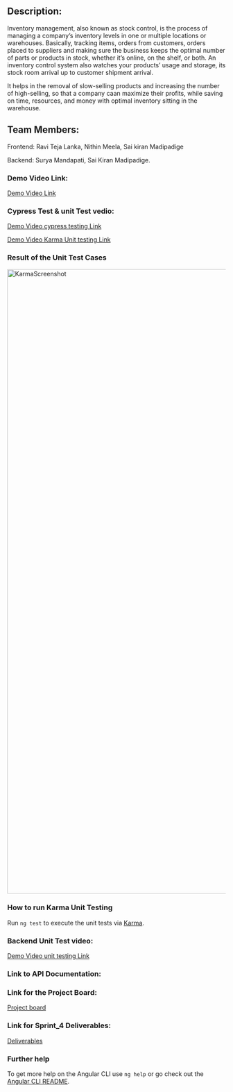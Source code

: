 ## Description:
Inventory management, also known as stock control, is the process of managing a company’s inventory levels in one or multiple locations or warehouses. Basically, tracking items, orders from customers, orders placed to suppliers and making sure the business keeps the optimal number of parts or products in stock, whether it’s online, on the shelf, or both. An inventory control system also watches your products’ usage and storage,  its stock room arrival up to customer shipment arrival.

It helps in the removal of slow-selling products and increasing the number of high-selling, so that a company caan maximize their profits, while saving on time, resources, and money with optimal inventory sitting in the warehouse.



## Team Members:
Frontend: Ravi Teja Lanka, Nithin Meela, Sai kiran Madipadige

Backend: Surya Mandapati, Sai Kiran Madipadige.


### Demo Video Link:
[Demo Video Link](https://youtu.be/Mr3VQCEiDh0)

### Cypress Test & unit Test vedio:
[Demo Video cypress testing Link](https://youtu.be/6PS4V9Guc10)

[Demo Video Karma Unit testing Link](https://youtu.be/EWUQrRcEp4M)

### Result of the Unit Test Cases
<img width="1439" alt="KarmaScreenshot" src="https://user-images.githubusercontent.com/94930984/161365933-b1b74263-e2fa-4d1f-90b1-b26280e48666.png">

### How to run Karma Unit Testing

Run `ng test` to execute the unit tests via [Karma](https://karma-runner.github.io).

### Backend Unit Test video:
[Demo Video unit testing Link](https://youtu.be/lRBTuu2CCIk)

### Link to API Documentation:


### Link for the Project Board:
[Project board](https://github.com/Raviteja7Lanka/Inventory_Management_SE_Project)

### Link for Sprint_4 Deliverables:
[Deliverables](https://github.com/Raviteja7Lanka/Inventory_Management_SE_Project/projects/4)

### Further help

To get more help on the Angular CLI use `ng help` or go check out the [Angular CLI README](https://github.com/angular/angular-cli/blob/master/README.md).

